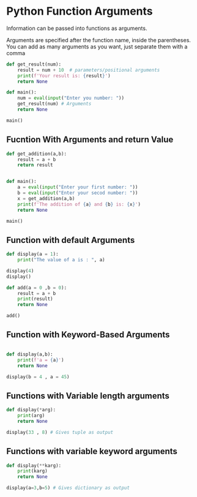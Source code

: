 # Python Function Arguments
Information can be passed into functions as arguments.

Arguments are specified after the function name, inside the parentheses. You can add as many arguments as you want, just separate them with a comma

```py
def get_result(num):
	result = num + 10  # parameters/positional arguments
	print(f'Your result is: {result}')
	return None

def main():
	num = eval(input("Enter you number: "))
	get_result(num) # Arguments
	return None

main()
```
## Fucntion With Arguments and return Value

```py
def get_addition(a,b):
	result = a + b
	return result


def main():
	a = eval(input("Enter your first number: "))	
	b = eval(input("Enter your secod number: "))
	x = get_addition(a,b)
	print(f'The addition of {a} and {b} is: {x}')
	return None

main()
```

## Function with default Arguments

```py
def display(a = 1):
	print("The value of a is : ", a)

display(4)
display()
```
```py
def add(a = 0 ,b = 0):
	result = a + b
	print(result)
	return None

add()
```

## Function with Keyword-Based Arguments

```py

def display(a,b):
	print(f'a = {a}')
	return None

display(b = 4 , a = 45)
```

## Functions with Variable length arguments

```py
def display(*arg):
	print(arg)
	return None

display(33 , 8) # Gives tuple as output
```

## Functions with variable keyword arguments

```py
def display(**karg):
	print(karg)
	return None

display(a=3,b=5) # Gives dictionary as output
```
